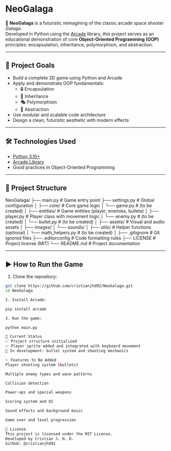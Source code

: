 # NeoGalaga

🚀 **NeoGalaga** is a futuristic reimagining of the classic arcade space shooter *Galaga*.  
Developed in Python using the [Arcade](https://api.arcade.academy/en/latest/) library, this project serves as an educational demonstration of core **Object-Oriented Programming (OOP)** principles: encapsulation, inheritance, polymorphism, and abstraction.

---

## 🎯 Project Goals

- Build a complete 2D game using Python and Arcade
- Apply and demonstrate OOP fundamentals:
  - 🔒 Encapsulation
  - 🧬 Inheritance
  - 🎭 Polymorphism
  - 🧠 Abstraction
- Use modular and scalable code architecture
- Design a clean, futuristic aesthetic with modern effects

---

## 🛠 Technologies Used

- [Python 3.10+](https://www.python.org/)
- [Arcade Library](https://api.arcade.academy/en/latest/)
- Good practices in Object-Oriented Programming

---

## 📁 Project Structure

NeoGalaga/ ├── main.py # Game entry point ├── settings.py # Global configuration │ ├── core/ # Core game logic │ └── game.py # (to be created) │ ├── entities/ # Game entities (player, enemies, bullets) │ ├── player.py # Player class with movement logic │ └── enemy.py # (to be created) │ └── bullet.py # (to be created) │ ├── assets/ # Visual and audio assets │ ├── images/ │ └── sounds/ │ ├── utils/ # Helper functions (optional) │ └── math_helpers.py # (to be created) │ ├── .gitignore # Git ignored files ├── .editorconfig # Code formatting rules ├── LICENSE # Project license (MIT) └── README.md # Project documentation

---

## ▶️ How to Run the Game

1. Clone the repository:

```bash
git clone https://github.com/cristianjhd92/NeoGalaga.git
cd NeoGalaga

2. Install Arcade:

pip install arcade

3. Run the game:

python main.py

📌 Current Status
✅ Project structure initialized
✅ Player sprite added and integrated with keyboard movement
🔧 In development: bullet system and shooting mechanics

✨ Features to Be Added
Player shooting system (bullets)

Multiple enemy types and wave patterns

Collision detection

Power-ups and special weapons

Scoring system and UI

Sound effects and background music

Game over and level progression

📄 License
This project is licensed under the MIT License.
Developed by Cristian J. H. D.
GitHub: @cristianjhd92